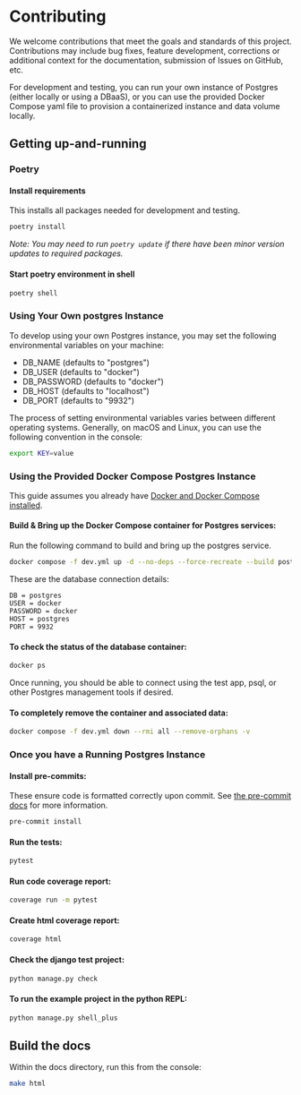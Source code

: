 # Contributing

We welcome contributions that meet the goals and standards of this project. Contributions may include bug fixes, feature development, corrections or additional context for the documentation, submission of Issues on GitHub, etc.

For development and testing, you can run your own instance of Postgres (either locally or using a DBaaS), or you can use the provided Docker Compose yaml file to provision a containerized instance and data volume locally.


## Getting up-and-running

### Poetry

#### Install requirements

This installs all packages needed for development and testing.

```bash
poetry install
```

*Note: You may need to run `poetry update` if there have been minor version updates to required packages.*

#### Start poetry environment in shell

```bash
poetry shell
```

### Using Your Own postgres Instance

To develop using your own Postgres instance, you may set the following environmental variables on your machine:

- DB_NAME (defaults to "postgres")
- DB_USER (defaults to "docker")
- DB_PASSWORD (defaults to "docker")
- DB_HOST (defaults to "localhost")
- DB_PORT (defaults to "9932")

The process of setting environmental variables varies between different operating systems. Generally, on macOS and Linux, you can use the following convention in the console:

```bash
export KEY=value
```

### Using the Provided Docker Compose Postgres Instance

This guide assumes you already have [Docker and Docker Compose installed](https://docs.docker.com/compose/install/).

#### Build & Bring up the Docker Compose container for Postgres services:

Run the following command to build and bring up the postgres service.

```bash
docker compose -f dev.yml up -d --no-deps --force-recreate --build postgres
```

These are the database connection details:

    DB = postgres
    USER = docker
    PASSWORD = docker
    HOST = postgres
    PORT = 9932

#### To check the status of the database container:

```bash
docker ps
```

Once running, you should be able to connect using the test app, psql, or other Postgres management tools if desired.

#### To completely remove the container and associated data:

```bash
docker compose -f dev.yml down --rmi all --remove-orphans -v
```

### Once you have a Running Postgres Instance


#### Install pre-commits:

These ensure code is formatted correctly upon commit. See [the pre-commit docs](https://pre-commit.com/) for more information.

```bash
pre-commit install
```

#### Run the tests:

```bash
pytest
```

#### Run code coverage report:

```bash
coverage run -m pytest
```

#### Create html coverage report:

```bash
coverage html
```

#### Check the django test project:

```bash
python manage.py check
```

#### To run the example project in the python REPL:

```bash
python manage.py shell_plus
```

## Build the docs

Within the docs directory, run this from the console:

```bash
make html
```